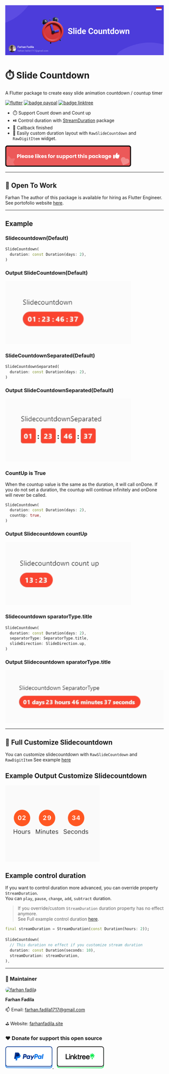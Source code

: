 ## [![cover][]][pubdev]
# ⏱️ Slide Countdown
A Flutter package to create easy slide animation countdown / countup timer

[![flutter][]][web flutter] [![badge paypal][]][paypal account] [![badge linktree][]][linktree account] <br>

- ⏱️ Support Count down and Count up
- ⏯️ Control duration with [StreamDuration](https://pub.dev/packages/stream_duration) package
- 🔔 Callback finished
- 🎨 Easily custom duration layout with `RawSlideCountdown` and `RawDigitItem` widget.

<img src="https://raw.githubusercontent.com/farhanfadila1717/flutter_package/master/display/likes_card.png" width="400" alt="likes card">
</img>

---

## 🌟 Open To Work

Farhan The author of this package is available for hiring as Flutter Engineer. See portofolio website [here](https://farhanfadila.site/).

---

## Example

### Slidecountdown(Default)

```dart
SlideCountdown(
  duration: const Duration(days: 2),
)
```

### Output SlideCountdown(Default)

[![slidecountdown][]][slidecountdown]

### SlideCountdownSeparated(Default)

```dart
SlideCountdownSeparated(
  duration: const Duration(days: 2),
)
```

### Output SlideCountdownSeparated(Default)

[![slidecountdown separated][]][slidecountdown separated]

### CountUp is True

When the countup value is the same as the duration, it will call onDone. If you do not set a duration, the countup will continue infinitely and onDone will never be called.

```dart
SlideCountdown(
  duration: const Duration(days: 2),
  countUp: true,
)
```

### Output Slidecountdown countUp

[![slidecountdown countup][]][slidecountdown countup]


### Slidecountdown sparatorType.title

```dart
SlideCountdown(
  duration: const Duration(days: 2),
  separatorType: SeparatorType.title,
  slideDirection: SlideDirection.up,
)
```

### Output Slidecountdown sparatorType.title

[![slidecountdown separatortype][]][slidecountdown separatortype]

---

## 🎨 Full Customize Slidecountdown

You can customize slidecountdown with `RawSlideCountdown` and `RawDigitItem`
See example [here](https://github.com/farhanfadila1717/slide_countdown/blob/master/example/example_raw_slide_countdown.dart)

## Example Output Customize Slidecountdown

<img src="https://raw.githubusercontent.com/farhanfadila1717/flutter_package/master/display/slide_coutdown/raw_slide_countdown.png" width="300" alt="paypal farhan fadila">
</img>

## Example control duration

If you want to control duration more advanced, you can override property `StreamDuration`. <br>
You can `play`, `pause`, `change`, `add`, `subtract` duration.

> If you override/custom `StreamDuration` duration property has no effect anymore. <br>
> See Full example control duration [here](https://github.com/farhanfadila1717/slide_countdown/blob/master/example/example.dart#L111).

```dart
final streamDuration = StreamDuration(const Duration(hours: 2));

SlideCountdown(
  // This duration no effect if you customize stream duration
  duration: const Duration(seconds: 10),
  streamDuration: streamDuration,
),
```

---

### 🚧 Maintainer

<a href="https://github.com/farhanfadila1717">
<img src="https://avatars.githubusercontent.com/u/43161050?s=100" alt="farhan fadila"  style="border-radius: 10px">
</img>
</a>

**Farhan Fadila**

📫 Email: farhan.fadila1717@gmail.com

⛳ Website: [farhanfadila.site](https://farhanfadila.site/)

### ❤️ Donate for support this open source

<a href="https://www.paypal.me/farhanfadila1717" style="margin-right: 10px">
<img src="https://raw.githubusercontent.com/farhanfadila1717/flutter_package/master/display/btn_paypal.png" width="150" alt="paypal farhan fadila">
</img>
</a>
<a href="https://linktr.ee/farhanfadila">
<img src="https://raw.githubusercontent.com/farhanfadila1717/flutter_package/master/display/btn_linktree.png" width="150" alt="linktree farhan fadila">
</img>
</a>


[cover]: https://raw.githubusercontent.com/farhanfadila1717/flutter_package/master/display/slide_coutdown/slide_countdown.png
[slidecountdown]: https://raw.githubusercontent.com/farhanfadila1717/flutter_package/master/display/slide_coutdown/slidecountdown.gif
[slidecountdown separated]: https://raw.githubusercontent.com/farhanfadila1717/flutter_package/master/display/slide_coutdown/slidecountdown_separated.gif
[slidecountdown countup]: https://raw.githubusercontent.com/farhanfadila1717/flutter_package/master/display/slide_coutdown/slidecountdown_countup.gif
[slidecountdown separatortype]: https://raw.githubusercontent.com/farhanfadila1717/flutter_package/master/display/slide_coutdown/slidecountdown_separatortype.gif
[pubdev]: https://pub.dev/packages/slide_countdown
[flutter]: https://img.shields.io/badge/Platform-Flutter-02569B?logo=flutter
[web flutter]: https://flutter.dev
[account avatar]: https://avatars.githubusercontent.com/u/43161050?s=80
[github account]: https://github.com/farhanfadila1717
[badge linktree]: https://img.shields.io/badge/Donate-farhanfadila-orange
[linktree account]: https://linktr.ee/farhanfadila
[badge paypal]: https://img.shields.io/badge/Donate-PayPal-00457C?logo=paypal
[paypal account]: https://www.paypal.me/farhanfadila1717
[stream duration]: https://pub.dev/packages/stream_duration
[qr-paypal]: https://raw.githubusercontent.com/farhanfadila1717/flutter_package/master/display/qr-paypal.png
[raw-slidecountdown]: https://raw.githubusercontent.com/farhanfadila1717/flutter_package/master/display/slide_coutdown/raw_slide_countdown.png
